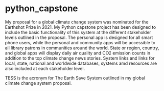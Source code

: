 # python_capstone
My proposal for a global climate change system was nominated for the Earthshot Prize in 2021. My Python capstone project has been designed to include the basic functionality of this system at the different stakeholder levels outlined in the proposal. The personal app is designed for all smart phone users, while the personal and community apps will be accessible to all library patrons in communities around the world. State or region, country, and global apps will display daily air quality and CO2 emission counts in addition to the top climate change news stories. System links and links for local, state, national and worldwide databases, systems amd resources are also included at each stakeholder level.

TESS is the acronym for The Earth Save System outlined in my global climate change system proposal.
